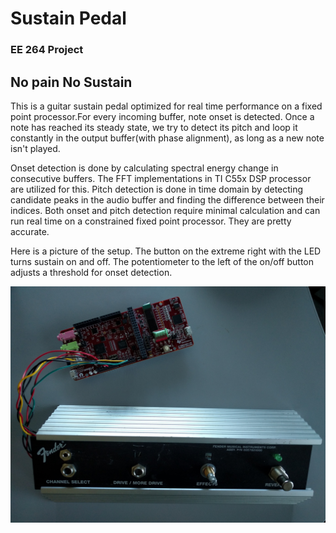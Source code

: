 <h1>Sustain Pedal</h1>
<h3>EE 264 Project</h3>

<h2>No pain No Sustain</h2>

<p>This is a guitar sustain pedal optimized for real time performance on a fixed point processor.For every incoming buffer, note onset is detected. Once a note has reached its steady state, we try to detect its pitch and loop it constantly in the output buffer(with phase alignment), as long as a new note isn't played.</p>

<p>Onset detection is done by calculating spectral energy change in consecutive buffers. The FFT implementations in TI C55x DSP processor are utilized for this. Pitch detection is done in time domain by detecting candidate peaks in the audio buffer and finding the difference between their indices. Both onset and pitch detection require minimal calculation and can run real time on a constrained fixed point processor. They are pretty accurate.</p>

<p>Here is a picture of the setup. The button on the extreme right with the LED turns sustain on and off. The potentiometer to the left of the on/off button adjusts a threshold for onset detection.</p>

<img src = "https://github.com/markrau/SustainPedal/blob/master/controller.jpg"></img>
